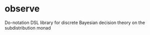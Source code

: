 # observe
Do-notation DSL library for discrete Bayesian decision theory on the subdistribution monad
